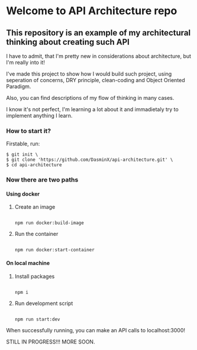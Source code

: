 # Welcome to API Architecture repo

## This repository is an example of my architectural thinking about creating such API

I have to admit, that I'm pretty new in considerations about architecture, but I'm really into it!

I've made this project to show how I would build such project, using seperation of concerns, DRY principle, clean-coding and Object Oriented Paradigm.

Also, you can find descriptions of my flow of thinking in many cases.

I know it's not perfect, I'm learning a lot about it and immadietaly try to implement anything I learn.

### How to start it?

Firstable, run:

```
$ git init \
$ git clone 'https://github.com/DasminX/api-architecture.git' \
$ cd api-architecture
```

### Now there are two paths

#### Using docker

1. Create an image

    ```

    npm run docker:build-image

    ```

2. Run the container

    ```

    npm run docker:start-container

    ```

#### On local machine

1. Install packages

    ```

    npm i

    ```

2. Run development script

    ```

    npm run start:dev

    ```

When successfully running, you can make an API calls to localhost:3000!

STILL IN PROGRESS!!! MORE SOON.
